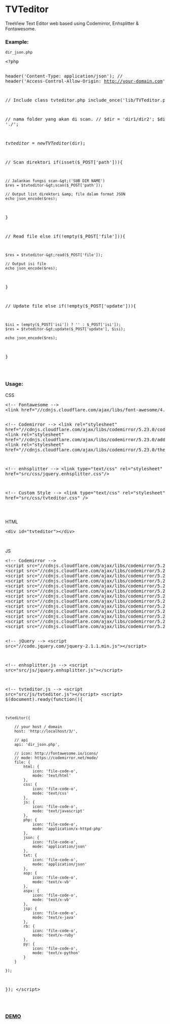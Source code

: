 # TVTeditor
TreeView Text Editor web based using Codemirror, Enhsplitter & Fontawesome.

<h3>Example:</h3>
<p><code>dir_json.php</code></p>
<pre>&lt;?php

header('Content-Type: application/json');
// header('Access-Control-Allow-Origin: http://your-domain.com');

// Include class tvteditor.php
include_once('lib/TVTeditor.php');

// nama folder yang akan di scan.
// $dir = 'dir1/dir2';
$dir = './';

$tvteditor =  new TVTeditor($dir);

// Scan direktori
if(isset($_POST['path'])){

    // Jalankan fungsi scan-&gt;('SUB DIR NAME')
    $res = $tvteditor-&gt;scan($_POST['path']);
    
    // Output list direktori &amp; file dalam format JSON
    echo json_encode($res);
    
}

// Read file
else if(!empty($_POST['file'])){

    $res = $tvteditor-&gt;read($_POST['file']);
    
    // Output isi file
    echo json_encode($res);

}

// Update file
else if(!empty($_POST['update'])){

    $isi = (empty($_POST['isi']) ? '' : $_POST['isi']);
    $res = $tvteditor-&gt;update($_POST['update'], $isi);
    
    echo json_encode($res);

}</pre>
<br>

<h3>Usage:</h3>
<p>CSS</p>
<pre>&lt;!-- Fontawesome --&gt;
&lt;link href="//cdnjs.cloudflare.com/ajax/libs/font-awesome/4.7.0/css/font-awesome.min.css" rel="stylesheet"&gt;

&lt;!-- Codemirror --&gt;
&lt;link rel="stylesheet" href="//cdnjs.cloudflare.com/ajax/libs/codemirror/5.23.0/codemirror.min.css"&gt;
&lt;link rel="stylesheet" href="//cdnjs.cloudflare.com/ajax/libs/codemirror/5.23.0/addon/dialog/dialog.min.css"&gt;
&lt;link rel="stylesheet" href="//cdnjs.cloudflare.com/ajax/libs/codemirror/5.23.0/theme/icecoder.min.css"&gt;

&lt;!-- enhsplitter --&gt;
&lt;link type="text/css" rel="stylesheet" href="src/css/jquery.enhsplitter.css"/&gt;

&lt;!-- Custom Style --&gt;
&lt;link type="text/css" rel="stylesheet" href="src/css/tvteditor.css" /&gt;</pre>
<br>
<p>HTML</p>
<pre>&lt;div id="tvteditor"&gt;&lt;/div&gt;</pre>
<br>
<p>JS</p>
<pre>&lt;!-- Codemirror --&gt;
&lt;script src="//cdnjs.cloudflare.com/ajax/libs/codemirror/5.23.0/codemirror.min.js"&gt;&lt;/script&gt;
&lt;script src="//cdnjs.cloudflare.com/ajax/libs/codemirror/5.23.0/mode/xml/xml.min.js"&gt;&lt;/script&gt;
&lt;script src="//cdnjs.cloudflare.com/ajax/libs/codemirror/5.23.0/mode/javascript/javascript.min.js"&gt;&lt;/script&gt;
&lt;script src="//cdnjs.cloudflare.com/ajax/libs/codemirror/5.23.0/mode/css/css.min.js"&gt;&lt;/script&gt;
&lt;script src="//cdnjs.cloudflare.com/ajax/libs/codemirror/5.23.0/mode/clike/clike.min.js"&gt;&lt;/script&gt;
&lt;script src="//cdnjs.cloudflare.com/ajax/libs/codemirror/5.23.0/mode/php/php.min.js"&gt;&lt;/script&gt;
&lt;script src="//cdnjs.cloudflare.com/ajax/libs/codemirror/5.23.0/mode/ruby/ruby.min.js"&gt;&lt;/script&gt;
&lt;script src="//cdnjs.cloudflare.com/ajax/libs/codemirror/5.23.0/mode/python/python.min.js"&gt;&lt;/script&gt;
&lt;script src="//cdnjs.cloudflare.com/ajax/libs/codemirror/5.23.0/mode/vb/vb.min.js"&gt;&lt;/script&gt;
&lt;script src="//cdnjs.cloudflare.com/ajax/libs/codemirror/5.23.0/mode/htmlmixed/htmlmixed.min.js"&gt;&lt;/script&gt;
&lt;script src="//cdnjs.cloudflare.com/ajax/libs/codemirror/5.23.0/addon/dialog/dialog.min.js"&gt;&lt;/script&gt;
&lt;script src="//cdnjs.cloudflare.com/ajax/libs/codemirror/5.23.0/addon/search/searchcursor.min.js"&gt;&lt;/script&gt;
&lt;script src="//cdnjs.cloudflare.com/ajax/libs/codemirror/5.23.0/addon/search/search.min.js"&gt;&lt;/script&gt;

&lt;!-- jQuery --&gt;
&lt;script src="//code.jquery.com/jquery-2.1.1.min.js"&gt;&lt;/script&gt;

&lt;!-- enhsplitter.js --&gt;
&lt;script src="src/js/jquery.enhsplitter.js"&gt;&lt;/script&gt;

&lt;!-- tvteditor.js --&gt;
&lt;script src="src/js/tvteditor.js"&gt;&lt;/script&gt;
&lt;script&gt;
$(document).ready(function(){

    tvteditor({
    
        // your host / domain
        host: 'http://localhost/3/',

        // api
        api: 'dir_json.php', 

        // icon: http://fontawesome.io/icons/
        // mode: https://codemirror.net/mode/
        file: {
            html: {
                icon: 'file-code-o',
                mode: 'text/html'
            },
            css: {
                icon: 'file-code-o',
                mode: 'text/css'
            },
            js: {
                icon: 'file-code-o',
                mode: 'text/javascript'
            },
            php: {
                icon: 'file-code-o',
                mode: 'application/x-httpd-php'
            },
            json: {
                icon: 'file-code-o',
                mode: 'application/json'
            },
            txt: {
                icon: 'file-code-o',
                mode: 'application/json'
            },
            asp: {
                icon: 'file-code-o',
                mode: 'text/x-vb'
            },
            aspx: {
                icon: 'file-code-o',
                mode: 'text/x-vb'
            },
            jsp: {
                icon: 'file-code-o',
                mode: 'text/x-java'
            },
            rb: {
                icon: 'file-code-o',
                mode: 'text/x-ruby'
            },
            py: {
                icon: 'file-code-o',
                mode: 'text/x-python'
            }
        }

    });

});
&lt;/script&gt;</pre>
<br>

<h3><a href="http://ibacor.com/file">DEMO</a></h3>
